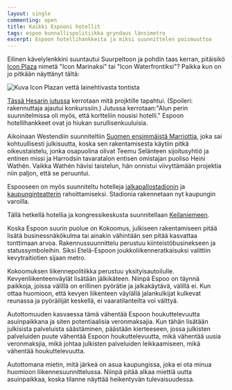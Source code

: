 ```yaml
---
layout: single
commenting: open
title: Kaikki Espooni hotellit
tags: espoo kunnallispolitiikka gryndaus länsimetro
excerpt: Espoon hotellihankkeita ja miksi suunnittelen poismuuttoa
---
```

Eilinen kävelylenkkini suuntautui Suurpeltoon ja pohdin taas kerran, pitäisikö [Icon Plaza](https://web.archive.org/save/https://www.iconplaza.fi/) nimetä "Icon Marinaksi" tai "Icon Waterfrontiksi"? Paikka kun on jo pitkään näyttänyt tältä:

![Kuva Icon Plazan vettä lainehtivasta tontista](/images/iconplaza.jpg)

[Tässä Hesarin jutussa](https://www.hs.fi/kaupunki/espoo/art-2000006402856.html) kerrotaan mitä projktille tapahtui. (Spoileri: rakennuttaja ajautui konkurssiin.) Jutussa kerrotaan:"Alun perin suunnitelmissa oli myös, että kortteliin nousisi hotelli." Espoon hotellihankkeet ovat jo hiukan surullisenkuuluisia.

Aikoinaan Westendiin suunniteltiin [Suomen ensimmäistä Marriottia](https://www.lansivayla.fi/artikkeli/104297-marriott-hotelliketju-rantautuu-westendiin), joka sai kohtuullisesti julkisuutta, koska sen rakentamisesta käytiin pitkä oikeustaistelu, jonka osapuolina olivat Teemu Selänteen sijoitusyhtiö ja entinen missi ja Harrodsin tavaratalon entisen omistajan puoliso Heini Wathén. Vaikka Wathén hävisi taistelun, hän onnistui viivyttämään projektia niin paljon, että se peruuntui.

Espooseen on myös suunniteltu hotelleja [jalkapallostadionin](https://www.rakennuslehti.fi/2009/10/jousenpuiston-metroaseman-laheisyydesta-hyvaksyttiin-suunnitteluvarauksia/) ja [kaupunginteatterin](https://www.lansivayla.fi/artikkeli/56555-espoon-kaupunginteatteri-ehdottaa-vesiputoustalon-ostoa) rahoittamiseksi. Stadionia rakennetaan nyt kaupungin varoilla.

Tällä hetkellä hotellia ja kongressikeskusta suunnitellaan [Keilaniemeen](https://www.espoo.fi/fi-FI/Espoon_Keilaniemeen_suuri_hotelli_ja_kon(170010)).

Koska Espoon suurin puolue on Kokoomus, julkiseen rakentamiseen pitää lisätä businessnäkökulma tai ainakin vähintään sen pitää kasvattaa tonttimaan arvoa. Rakennussuunnittelu perustuu kiinteistöbusinekseen ja statussymboleihin. Siksi Etelä-Espoon joukkoliikenneratkaisuksi valittiin kevytraitiotien sijaan metro.

Kokoomuksen liikennepolitiikka perustuu yksityisautoilulle. Kevyenliikenteenväylät lisätään jälkikäteen. Niinpä Espoo on täynnä paikkoja, joissa välillä on erillinen pyörätie ja jalkakäytävä, välillä ei. Kun ottaa huomioon, että kevyen liikenteen väylällä jalankulkijat kulkevat reunassa ja pyöräilijät keskellä, ei vaaratilanteilta voi välttyä.

Autottomuuden kasvaessa tämä vähentää Espoon houkuttelevuutta asuinpaikkana ja siten potentiaalisia veronmaksajia. Kun tähän lisätään julkisista palveluista säästäminen, päästään kierteeseen, jossa julkisten palveluiden puute vähentää Espoon houkuttelevuutta, mikä vähentää uusia veronmaksjia, mikä johtaa julkisten palveluiden leikkaamiseen, mikä vähentää houkuttelevuutta.

Autottomana mietin, mitä järkeä on asua kaupungissa, joka ei ota minua huomioon liikennesuunnittelussa. Niinpä pitää alkaa miettiä uutta asuinpaikkaa, koska tilanne näyttää heikentyvän tulevaisuudessa. 